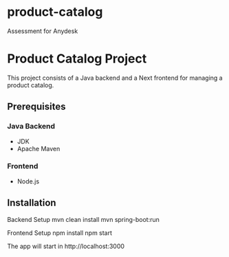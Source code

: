 # product-catalog
Assessment for Anydesk
# Product Catalog Project

This project consists of a Java backend and a Next frontend for managing a product catalog.

## Prerequisites

### Java Backend
- JDK
- Apache Maven

### Frontend
- Node.js

## Installation

Backend Setup 
mvn clean install
mvn spring-boot:run

Frontend Setup
npm install
npm start

The app will start in http://localhost:3000
